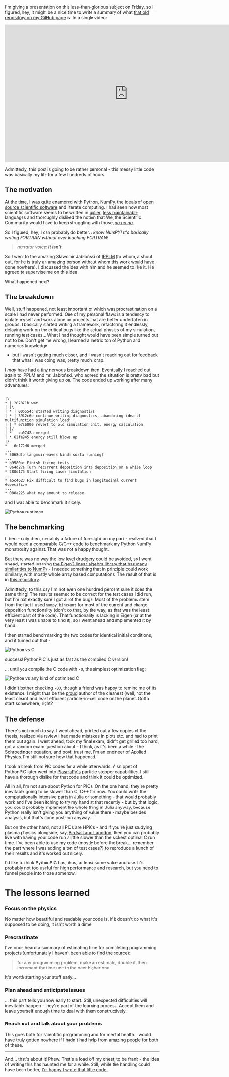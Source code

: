 <!--
.. title: Post mortem for my engineering thesis code, PythonPIC
.. slug: post-mortem-for-my-engineering-thesis-code-pythonpic
.. date: 2019-04-03 21:15:00 UTC+02:00
.. tags: plasma, particle-in-cell, python, simulation, projects
.. category: Particle-in-cell
.. link: 
.. description: 
.. type: featured
-->

I'm giving a presentation on this less-than-glorious subject on Friday, so
I figured, hey, it might be a nice time to write a summary of what [that old
repository on my GitHub page](https://github.com/StanczakDominik/PythonPIC) is. In a single video:

<center><iframe width="800" height="450" src="https://www.youtube-nocookie.com/embed/rE4-X-jNoFw" frameborder="0" allow="accelerometer; autoplay; encrypted-media; gyroscope; picture-in-picture" allowfullscreen></iframe></center>

Admittedly, this post is going to be rather personal - this messy little code
was basically my life for a few hundreds of hours.

<!-- TEASER_END -->

## The motivation

At the time, I was quite enamored with Python, NumPy, the ideals of [open
source scientific software](https://www.ncbi.nlm.nih.gov/pmc/articles/PMC3886731/) and literate computing. I had seen
how most scientific software seems to be written in [uglier](https://en.wikipedia.org/wiki/Fortran),
[less maintainable](https://en.wikipedia.org/wiki/C%2B%2B) languages and thoroughly disliked the notion that
We, the Scientific Community would have to keep struggling with those, [*no no
no*](https://youtu.be/kNdp0I8AG40?t=45).

So I figured, hey, I can probably do better. *I know NumPY! It's basically
writing FORTRAN without ever touching FORTRAN!*

> _narrator voice: **It isn't.**_

So I went to the amazing Sławomir Jabłoński of [IPPLM](http://www.ifpilm.pl/en) (to whom,
a shout out, for he is truly an amazing person without whom this work would
have gone nowhere). I discussed the idea with him and he seemed to like it. He
agreed to supervise me on this idea.

What happened next?

## The breakdown

Well, stuff happened, not least important of which was procrastination on
a scale I had never performed. One of my personal flaws is a tendency to
isolate myself and work alone on projects that are better undertaken in groups.
I basically started writing a framework, refactoring it endlessly, delaying
work on the critical bugs like the actual physics of my simulation, running
test cases... What I had thought would have been simple turned out not to be.
Don't get me wrong, I learned a metric ton of Python and numerics knowledge
- but I wasn't getting much closer, and I wasn't reaching out for feedback that
what I was doing was, pretty much, crap.

I *may* have had a <abbr title="narrator: It wasn't.">tiny</abbr> nervous
breakdown then. Eventually I reached out again to IPPLM and mr. Jabłoński, who
agreed the situation is pretty bad but didn't think it worth giving up on. The
code ended up working after many adventures:

```git

|\
* | 207371b wat
| |\  
| * | 00b554c started writing diagnostics
| * | 3942c6e continue writing diagnostics, abandoning idea of multifunction simulation load'
| | * e726000 revert to old simulation init, energy calculation
| |/  
| *   ca0742a merged
| * 62fe945 energy still blows up
|/  
*   6e172d6 merged
...
* 5068dfb langmuir waves kinda sorta running?
...
* b9580ac Finish fixing tests
* 864d27a Turn recurrent deposition into deposition on a while loop
* 280d176 Start fixing Laser simulation
...
* a5c4623 Fix difficult to find bugs in longitudinal current deposition
...
* 080a226 what may amount to release
```

and I was able to benchmark it nicely.

![Python runtimes](/images/speed_Python.svg)

## The benchmarking

I then - only then, certainly a failure of foresight on my part - realized that
I would need a comparable C/C++ code to benchmark my Python NumPy monstrosity
against. That was not a happy thought. 

But there was no way the low level drudgery could be avoided, so I went ahead,
started learning [the Eigen3 linear algebra library that has many similarities
to NumPy](http://eigen.tuxfamily.org/index.php?title=Main_Page) - I needed something that in principle could work
similarly, with mostly whole array based computations. The result of that is in
[this repository](https://github.com/StanczakDominik/CPIC).

Admittedly, to this day I'm not even one hundred percent sure it does the same
thing! The results seemed to be correct for the test cases I did run, but I'm
not exactly sure I got all of the bugs. Most of the problems stem from the fact
I used `numpy.bincount` for most of the current and charge deposition
functionality (don't do that, by the way, as that was the least efficient part
of the code). That functionality is lacking in Eigen (or at the very least
I was unable to find it), so I went ahead and implemented it by hand.

I then started benchmarking the two codes for identical initial conditions, and
it turned out that - 

![Python vs C](/images/speed_Python_C.svg)

success! PythonPIC is just as fast as the compiled C version!

... until you compile the C code with `-O`, the simplest optimization flag:

![Python vs any kind of optimized C](/images/speed_Python_C_C-O.svg)

I didn't bother checking `-O3`, though a friend was happy to remind me of its
existence. I might thus be the <abbr title="narrator: He isn't.">proud</abbr>
author of the cleanest (well, not the least clean) and least efficient
particle-in-cell code on the planet. Gotta start somewhere, right?

## The defense

There's not much to say. I went ahead, printed out a few copies of the thesis,
realized via review I had made mistakes in plots etc. and had to print them out
again. I went ahead, took my final exam, didn't get grilled too hard, got
a random exam question about - I think, as it's been a while - the Schroedinger
equation, and poof, [trust me, I'm an
engineer](https://www.youtube.com/watch?v=rp8hvyjZWHs) of Applied
Physics. I'm still not sure how that happened.

I took a break from PIC codes for a while afterwards. A snippet of PythonPIC
later went into [PlasmaPy's](https://github.com/PlasmaPy/PlasmaPy/pull/54)
particle stepper capabilities. I still have a thorough dislike for that code
and think it could be optimized.

All in all, I'm not sure about Python for PICs. On the one hand, they're pretty
inevitably going to be slower than C, C++ for now. You could write the
computationally intensive parts in Julia or something - that would probably
work and I've been itching to try my hand at that recently - but by that logic,
you could probably implement the whole thing in Julia anyway, because Python
really isn't giving you anything of value there - maybe besides analysis, but
that's done post-run anyway.

But on the other hand, not all PICs are HPiCs - and if you're just studying
plasma physics alongside, say, [Birdsall and
Langdon](https://www.crcpress.com/Plasma-Physics-via-Computer-Simulation/Birdsall-Langdon/p/book/9780750310253),
then you can probably live with having your code run a little slower than the
sickest optimal C run time. I've been able to use my code (mostly before the
break... remember the part where I was adding a ton of test cases?) to
reproduce a bunch of their results and it's worked out nicely.

I'd like to think PythonPIC has, thus, at least some value and use. It's probably
not too useful for high performance and research, but you need to funnel people into those
somehow.

# The lessons learned

### Focus on the physics

No matter how beautiful and readable your code is, if it doesn't do what it's supposed to be doing, it isn't worth a dime.

### Precrastinate

I've once heard a summary of estimating time for completing programming projects (unfortunately I haven't been able to find the source):

> for any programming problem, make an estimate, double it, then increment the time unit to the next higher one.

It's worth starting your stuff early...

### Plan ahead and anticipate issues
... this part tells you how early to start. Still, unexpected difficulties will
inevitably happen - they're part of the learning process. Accept them and leave
yourself enough time to deal with them constructively.

### Reach out and talk about your problems

This goes both for scientific programming and for mental health. I would have
truly gotten nowhere if I hadn't had help from amazing people for both of
these.

-------

And... that's about it! Phew. That's a load off my chest, to be frank - the
idea of writing this has haunted me for a while. Still, while the handling
could have been better, <abbr title="narrator: He is.">I'm happy I wrote that little code.</abbr>
